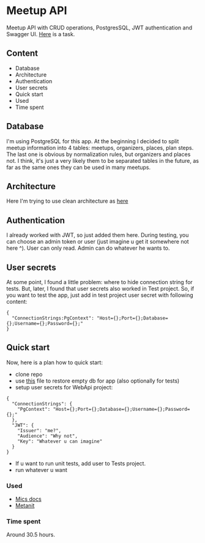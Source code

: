 # Meetup API
Meetup API with CRUD operations, PostgresSQL, JWT authentication and Swagger UI. [Here](Task.pdf) is a task.

## Content
- Database
- Architecture
- Authentication
- User secrets
- Quick start
- Used
- Time spent

## Database
I'm using PostgreSQL for this app. At the beginning I decided to split meetup information into 4 tables: meetups, organizers, places, plan steps. The last one is obvious by normalization rules, but organizers and places not. I think, it's just a very likely them to be separated tables in the future, as far as the same ones they can be used in many meetups.

## Architecture
Here I'm trying to use clean architecture as [here](https://github.com/jasontaylordev/CleanArchitecture/tree/main)

## Authentication
I already worked with JWT, so just added them here. During testing, you can choose an admin token or user (just imagine u get it somewhere not here ^). User can only read. Admin can do whatever he wants to.

## User secrets
At some point, I found a little problem: where to hide connection string for tests. But, later, I found that user secrets also worked in Test project. So, if you want to test the app, just add in test project user secret with following content:
```
{
  "ConnectionStrings:PgContext": "Host={};Port={};Database={};Username={};Password={};"
}
```

## Quick start 
Now, here is a plan how to quick start:
- clone repo
- use [this](db.sql) file to restore empty db for app (also optionally for tests)
- setup user secrets for WebApi project:
```
{
  "ConnectionStrings": {
    "PgContext": "Host={};Port={};Database={};Username={};Password={};"
  },
  "JWT": {
    "Issuer": "me?",
    "Audience": "Why not",
    "Key": "Whatever u can imagine"
  }
}
```
- If u want to run unit tests, add user to Tests project.
- run whatever u want

### Used
- [Mics docs](https://learn.microsoft.com/ru-ru/)
- [Metanit](https://metanit.com/)

### Time spent
Around 30.5 hours.